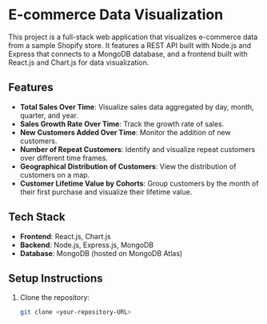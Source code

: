 # E-commerce Data Visualization

This project is a full-stack web application that visualizes e-commerce data from a sample Shopify store. It features a REST API built with Node.js and Express that connects to a MongoDB database, and a frontend built with React.js and Chart.js for data visualization.

## Features

- **Total Sales Over Time**: Visualize sales data aggregated by day, month, quarter, and year.
- **Sales Growth Rate Over Time**: Track the growth rate of sales.
- **New Customers Added Over Time**: Monitor the addition of new customers.
- **Number of Repeat Customers**: Identify and visualize repeat customers over different time frames.
- **Geographical Distribution of Customers**: View the distribution of customers on a map.
- **Customer Lifetime Value by Cohorts**: Group customers by the month of their first purchase and visualize their lifetime value.

## Tech Stack

- **Frontend**: React.js, Chart.js
- **Backend**: Node.js, Express.js, MongoDB
- **Database**: MongoDB (hosted on MongoDB Atlas)

## Setup Instructions

1. Clone the repository:
   ```bash
   git clone <your-repository-URL>
